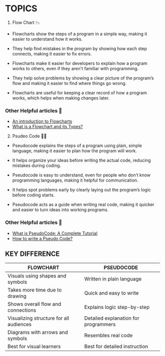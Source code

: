 # TOPICS 

1. Flow Chart 📉
- Flowcharts show the steps of a program in a simple way, making it easier to understand how it works.

- They help find mistakes in the program by showing how each step connects, making it easier to fix errors.

- Flowcharts make it easier for developers to explain how a program works to others, even if they aren't familiar with programming.

- They help solve problems by showing a clear picture of the program’s flow and making it easier to find where things go wrong.

- Flowcharts are useful for keeping a clear record of how a program works, which helps when making changes later.

### Other Helpful articles 🔗
- [An introduction to Flowcharts](https://www.geeksforgeeks.org/an-introduction-to-flowcharts/)
- [What is a Flowchart and its Types?](https://www.geeksforgeeks.org/what-is-a-flowchart-and-its-types/?ref=lbp)

2. Psudeo Code 👨‍💻
- Pseudocode explains the steps of a program using plain, simple language, making it easier to plan how the program will work.

- It helps organize your ideas before writing the actual code, reducing mistakes during coding.

- Pseudocode is easy to understand, even for people who don’t know programming languages, making it helpful for communication.

- It helps spot problems early by clearly laying out the program’s logic before coding starts.

- Pseudocode acts as a guide when writing real code, making it quicker and easier to turn ideas into working programs.

### Other Helpful articles 🔗
- [What is PseudoCode: A Complete Tutorial](https://www.geeksforgeeks.org/what-is-pseudocode-a-complete-tutorial/?ref=ml_lbp)
- [How to write a Pseudo Code?](https://www.geeksforgeeks.org/how-to-write-a-pseudo-code/)


## KEY DIFFERENCE 

| FLOWCHART | PSEUDOCODE | 
|-----------------------------------------|-----------------------------------------|
|Visuals using shapes and symbols|Written in plain language|
|Takes more time due to drawing|Quick and easy to write|
|Shows overall flow and connections|Explains logic step-by-step|
|Visualizing structure for all audiences|Detailed explanation for programmers|
|Diagrams with arrows and symbols|Resembles real code|
|Best for visual learners|Best for detailed instruction|



